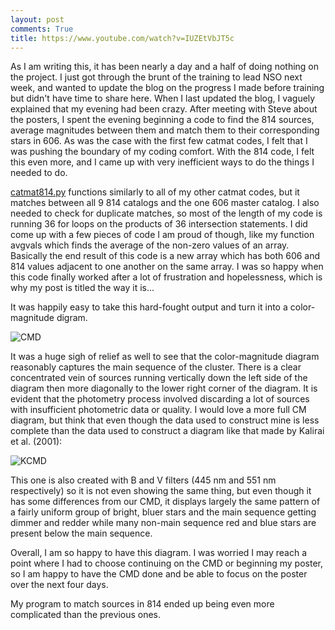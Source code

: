 ```yaml
---
layout: post
comments: True
title: https://www.youtube.com/watch?v=IUZEtVbJT5c
---
```


As I am writing this, it has been nearly a day and a half of doing nothing on the project. I just got through the brunt of the training to lead NSO next week, and wanted to update the blog on the progress I made before training but didn't have time to share here. When I last updated the blog, I vaguely explained that my evening had been crazy. After meeting with Steve about the posters, I spent the evening beginning a code to find the 814 sources, average magnitudes between them and match them to their corresponding stars in 606. As was the case with the first few catmat codes, I felt that I was pushing the boundary of my coding comfort. With the 814 code, I felt this even more, and I came up with very inefficient ways to do the things I needed to do.

[catmat814.py](https://github.com/GosnellResearchGroupSummer2018/NGC6819/blob/master/Rory's%20Codes/catmat814.py) functions similarly to all of my other catmat codes, but it matches between all 9 814 catalogs and the one 606 master catalog. I also needed to check for duplicate matches, so most of the length of my code is running 36 for loops on the products of 36 intersection statements. I did come up with a few pieces of code I am  proud of though, like my function avgvals which finds the average of the non-zero values of an array. Basically the end result of this code is a new array which has both 606 and 814 values adjacent to one another on the same array. I was so happy when this code finally worked after a lot of frustration and hopelessness, which is why my post is titled the way it is...

It was happily easy to take this hard-fought output and turn it into a color-magnitude digram.

![CMD]({{ewolyror.github.io}}/images/6819CMD.png)

It was a huge sigh of relief as well to see that the color-magnitude diagram reasonably captures the main sequence of the cluster. There is a clear concentrated vein of sources running vertically down the left side of the diagram then more diagonally to the lower right corner of the diagram. It is evident that the photometry process involved discarding a lot of sources with insufficient photometric data or quality. I would love a more full CM diagram, but think that even though the data used to construct mine is less complete than the data used to construct a diagram like that made by Kalirai et al. (2001):

![KCMD]({{ewolyror.github.io}}/images/kaliraiCMD.png)

This one is also created with B and V filters (445 nm and 551 nm respectively) so it is not even showing the same thing, but even though it has some differences from our CMD, it displays largely the same pattern of a   fairly uniform group of bright, bluer stars and the main sequence getting dimmer and redder while many non-main sequence red and blue stars are present below the main sequence.

Overall, I am so happy to have this diagram. I was worried I may reach a point where I had to choose continuing on the CMD or beginning my poster, so I am happy to have the CMD done and be able to focus on the poster over the next four days.




My program to match sources in 814 ended up being even more complicated than the previous ones.
